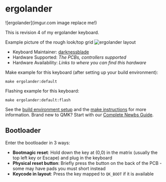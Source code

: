 # ergolander

![ergolander](imgur.com image replace me!)

This is revision 4 of my ergolander keyboard.

Example picture of the rough look/top grid
![ergolander layout](https://user-images.githubusercontent.com/16239104/198272841-b5404e6f-358d-4adf-8f9c-83d001a04143.png)

* Keyboard Maintainer: [darknessblade](https://github.com/darknessblade)
* Hardware Supported: *The PCBs, controllers supported*
* Hardware Availability: *Links to where you can find this hardware*

Make example for this keyboard (after setting up your build environment):

    make ergolander:default

Flashing example for this keyboard:

    make ergolander:default:flash

See the [build environment setup](https://docs.qmk.fm/#/getting_started_build_tools) and the [make instructions](https://docs.qmk.fm/#/getting_started_make_guide) for more information. Brand new to QMK? Start with our [Complete Newbs Guide](https://docs.qmk.fm/#/newbs).

## Bootloader

Enter the bootloader in 3 ways:

* **Bootmagic reset**: Hold down the key at (0,0) in the matrix (usually the top left key or Escape) and plug in the keyboard
* **Physical reset button**: Briefly press the button on the back of the PCB - some may have pads you must short instead
* **Keycode in layout**: Press the key mapped to `QK_BOOT` if it is available
